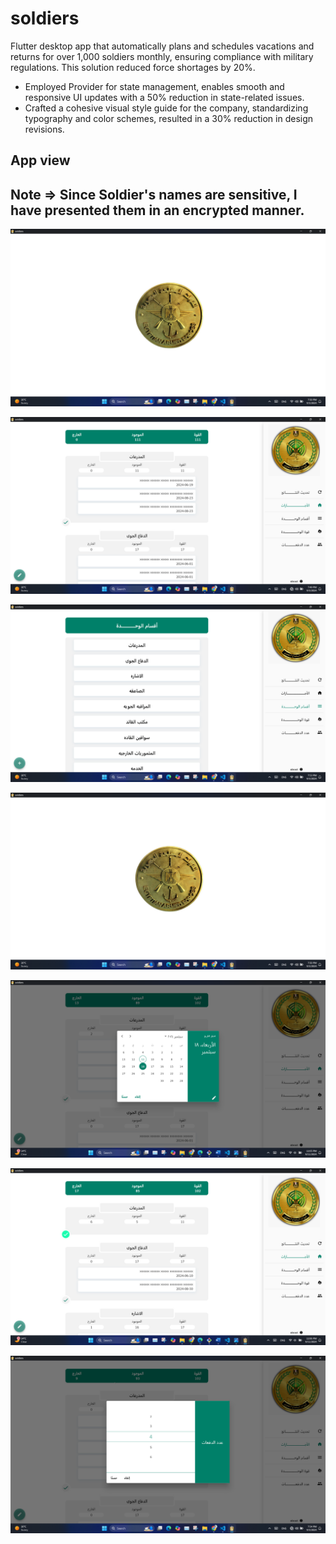 # soldiers

Flutter desktop app that automatically plans and schedules vacations and returns for over 1,000 soldiers monthly, ensuring compliance with military regulations. This solution reduced force shortages by 20%.

- Employed Provider for state management, enables smooth and responsive UI updates with a 50% reduction in state-related issues.
- Crafted a cohesive visual style guide for the company, standardizing typography and color schemes, resulted in a 30% reduction in design revisions.


## App view

## Note  =>   Since Soldier's names are sensitive, I have presented them in an encrypted manner.


![Copy of Neon gradient mobile mockup linkedin post ](https://github.com/hassanMetwally/Soldiers/blob/master/images/1.png)

![Copy of Neon gradient mobile mockup linkedin post ](https://github.com/hassanMetwally/Soldiers/blob/master/images/2.png)

![Copy of Neon gradient mobile mockup linkedin post ](https://github.com/hassanMetwally/Soldiers/blob/master/images/3.png)

![Copy of Neon gradient mobile mockup linkedin post ](https://github.com/hassanMetwally/Soldiers/blob/master/images/1.png)

![Copy of Neon gradient mobile mockup linkedin post ](https://github.com/hassanMetwally/Soldiers/blob/master/images/5.png)

![Copy of Neon gradient mobile mockup linkedin post ](https://github.com/hassanMetwally/Soldiers/blob/master/images/6.png)

![Copy of Neon gradient mobile mockup linkedin post ](https://github.com/hassanMetwally/Soldiers/blob/master/images/7.png)



